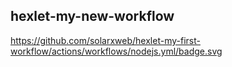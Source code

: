 ## hexlet-my-new-workflow
https://github.com/solarxweb/hexlet-my-first-workflow/actions/workflows/nodejs.yml/badge.svg
